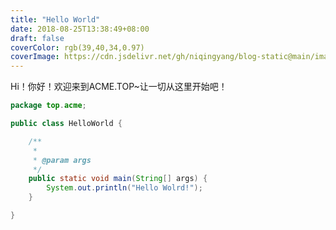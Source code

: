 ```yaml
---
title: "Hello World"
date: 2018-08-25T13:38:49+08:00
draft: false
coverColor: rgb(39,40,34,0.97)
coverImage: https://cdn.jsdelivr.net/gh/niqingyang/blog-static@main/images/2021/04/20210410224448-helloworld.png
---
```

Hi！你好！欢迎来到ACME.TOP~让一切从这里开始吧！

```java
package top.acme;

public class HelloWorld {

	/**
	 * 
	 * @param args
	 */
	public static void main(String[] args) {
		System.out.println("Hello Wolrd!");
	}

}
```
